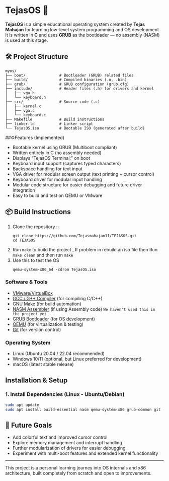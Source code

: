 # TejasOS 🚀

**TejasOS** is a simple educational operating system created by **Tejas Mahajan** for learning low-level system programming and OS development. It is written in **C** and uses **GRUB** as the bootloader — no assembly (NASM) is used at this stage.

## 🛠️ Project Structure
```   
myos/
├── boot/               # Bootloader (GRUB) related files
├── build/              # Compiled binaries (.o, .bin)
├── grub/               # GRUB configuration (grub.cfg)
├── include/            # Header files (.h) for drivers and kernel
│   ├── vga.h
│   └── keyboard.h
├── src/                # Source code (.c)
│   ├── kernel.c
│   ├── vga.c
│   └── keyboard.c
├── Makefile            # Build instructions
├── linker.ld           # Linker script
└── TejasOS.iso         # Bootable ISO (generated after build)
```

##⚙️Features (Implemented)

- Bootable kernel using GRUB (Multiboot compliant)
- Written entirely in C (no assembly needed)
- Displays “TejasOS Terminal:” on boot
- Keyboard input support (captures typed characters)
- Backspace handling for text input
- VGA driver for modular screen output (text printing + cursor control)
- Keyboard driver for modular input handling
- Modular code structure for easier debugging and future driver integration
- Easy to build and test on QEMU or VMware

## 📦 Build Instructions

1. Clone the repository :-
   ```
   git clone https://github.com/Tejasmahajan11/TEJASOS.git
   cd TEJASOS
   ```
3. Run `make` to build the project , If problem in rebuild an iso file then Run `make clean` and then run `make`
4. Use this to test the OS
   ```
   qemu-system-x86_64 -cdrom TejasOS.iso
   ```
### Software & Tools
- [VMware/VirtualBox](https://www.virtualbox.org/)  
- [GCC / G++ Compiler](https://gcc.gnu.org/) (for compiling C/C++)  
- [GNU Make](https://www.gnu.org/software/make/) (for build automation)  
- [NASM Assembler](https://www.nasm.us/) (if using Assembly code) `We haven't used this in the project yet`
- [GRUB Bootloader](https://www.gnu.org/software/grub/) (for OS development)  
- [QEMU](https://www.qemu.org/) (for virtualization & testing)   
- [Git](https://git-scm.com/) (for version control)
      
### Operating System
- Linux (Ubuntu 20.04 / 22.04 recommended)  
- Windows 10/11 (optional, but Linux preferred for development)  
- macOS (latest stable release)
  
## Installation & Setup

### 1. Install Dependencies (Linux - Ubuntu/Debian)
```bash
sudo apt update
sudo apt install build-essential nasm qemu-system-x86 grub-common git -y
```
## 🔭 Future Goals

- Add colorful text and improved cursor control
- Explore memory management and interrupt handling
- Further modularization of drivers for easier debugging
- Experiment with multi-boot features and extended kernel functionality

---

This project is a personal learning journey into OS internals and x86 architecture, built completely from scratch and open to improvements.

